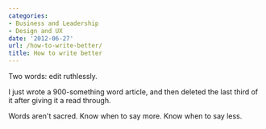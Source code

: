 ```yaml
---
categories:
- Business and Leadership
- Design and UX
date: '2012-06-27'
url: /how-to-write-better/
title: How to write better
---
```


Two words: edit ruthlessly.

I just wrote a 900-something word article, and then deleted the last third of it after giving it a read through.

Words aren't sacred. Know when to say more. Know when to say less.